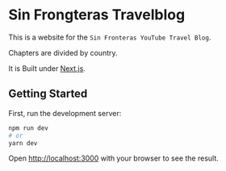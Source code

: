 # Sin Frongteras Travelblog

This is a website for the `Sin Fronteras YouTube Travel Blog`.

Chapters are divided by country. 

It is Built under [Next.js](https://nextjs.org/).


## Getting Started

First, run the development server:

```bash
npm run dev
# or
yarn dev
```

Open [http://localhost:3000](http://localhost:3000) with your browser to see the result.

